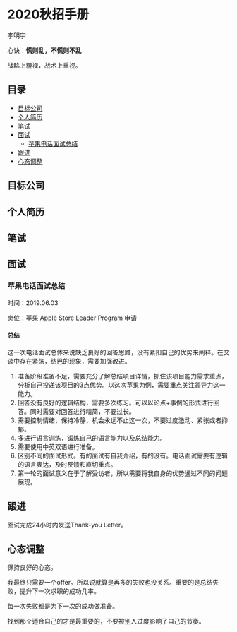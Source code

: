# **2020秋招手册**

李明宇

心诀：**慌则乱，不慌则不乱**

战略上藐视，战术上重视。

## 目录

- [目标公司](#目标公司)
- [个人简历](#个人简历)
- [笔试](#笔试)
- [面试](#面试)
  - [苹果电话面试总结](#苹果电话面试总结) 
- [跟进](#跟进)
- [心态调整](#心态调整)

## 目标公司

## 个人简历


## 笔试

## 面试

### 苹果电话面试总结

时间：2019.06.03

岗位：苹果 Apple Store Leader Program 申请

#### 总结
这一次电话面试总体来说缺乏良好的回答思路，没有紧扣自己的优势来阐释。在交谈中存在紧张，结巴的现象，需要加强改进。

1. 准备阶段准备不足，需要充分了解总结项目详情，抓住该项目能力需求重点，分析自己投递该项目的3点优势。以这次苹果为例，需要重点关注领导力这一能力。
2. 回答没有良好的逻辑结构，需要多次练习。可以以论点+事例的形式进行回答。同时需要对回答进行精简，不要过长。
3. 需要控制情绪，保持冷静，机会永远不止这一次，不要过度激动、紧张或者抑郁。
4. 多进行语言训练，锻炼自己的语言能力以及总结能力。
5. 需要使用中英双语进行准备。
6. 区别不同的面试形式。有的面试有自我介绍，有的没有。电话面试需要有逻辑的语言表达，及时反馈和直切重点。
7. 第一轮的面试意义在于了解受访者，所以需要将我自身的优势通过不同的问题展现。
 
## 跟进

面试完成24小时内发送Thank-you Letter。

## 心态调整

保持良好的心态。

我最终只需要一个offer。所以说就算是再多的失败也没关系。重要的是总结失败，提升下一次求职的成功几率。

每一次失败都是为下一次的成功做准备。

找到那个适合自己的才是最重要的，不要被别人过度影响了自己的节奏。